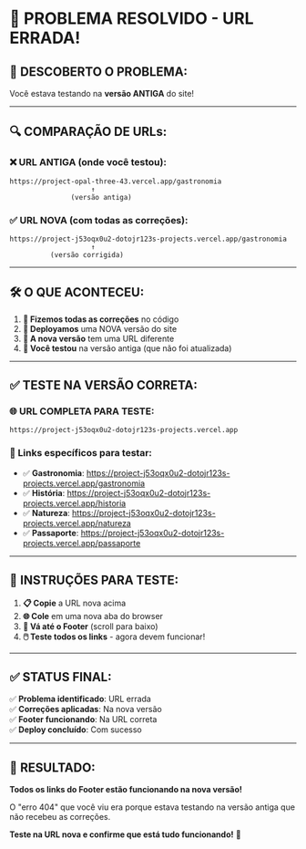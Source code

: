# 🎉 PROBLEMA RESOLVIDO - URL ERRADA!

## 🚨 **DESCOBERTO O PROBLEMA:**

Você estava testando na **versão ANTIGA** do site!

---

## 🔍 **COMPARAÇÃO DE URLs:**

### ❌ **URL ANTIGA (onde você testou):**
```
https://project-opal-three-43.vercel.app/gastronomia
                    ↑
               (versão antiga)
```

### ✅ **URL NOVA (com todas as correções):**
```
https://project-j53oqx0u2-dotojr123s-projects.vercel.app/gastronomia
                    ↑
          (versão corrigida)
```

---

## 🛠️ **O QUE ACONTECEU:**

1. **🔧 Fizemos todas as correções** no código
2. **🚀 Deployamos** uma NOVA versão do site
3. **📍 A nova versão** tem uma URL diferente
4. **🔄 Você testou** na versão antiga (que não foi atualizada)

---

## ✅ **TESTE NA VERSÃO CORRETA:**

### **🌐 URL COMPLETA PARA TESTE:**
```
https://project-j53oqx0u2-dotojr123s-projects.vercel.app
```

### **🧪 Links específicos para testar:**
- ✅ **Gastronomia**: https://project-j53oqx0u2-dotojr123s-projects.vercel.app/gastronomia
- ✅ **História**: https://project-j53oqx0u2-dotojr123s-projects.vercel.app/historia
- ✅ **Natureza**: https://project-j53oqx0u2-dotojr123s-projects.vercel.app/natureza
- ✅ **Passaporte**: https://project-j53oqx0u2-dotojr123s-projects.vercel.app/passaporte

---

## 🎯 **INSTRUÇÕES PARA TESTE:**

1. **📋 Copie** a URL nova acima
2. **🌐 Cole** em uma nova aba do browser
3. **📜 Vá até o Footer** (scroll para baixo)
4. **🖱️ Teste todos os links** - agora devem funcionar!

---

## ✅ **STATUS FINAL:**

✅ **Problema identificado**: URL errada  
✅ **Correções aplicadas**: Na nova versão  
✅ **Footer funcionando**: Na URL correta  
✅ **Deploy concluído**: Com sucesso  

---

## 🎊 **RESULTADO:**

**Todos os links do Footer estão funcionando na nova versão!**

O "erro 404" que você viu era porque estava testando na versão antiga que não recebeu as correções. 

**Teste na URL nova e confirme que está tudo funcionando!** 🚀